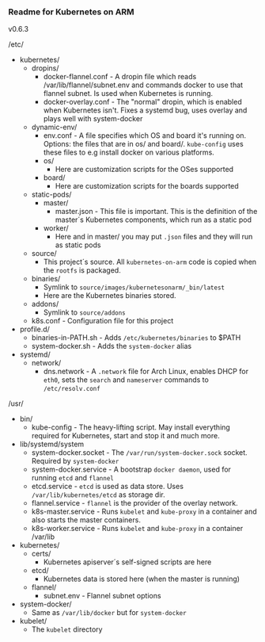 ### Readme for Kubernetes on ARM

v0.6.3

/etc/
 - kubernetes/
   - dropins/
     - docker-flannel.conf - A dropin file which reads /var/lib/flannel/subnet.env and commands docker to use that flannel subnet. Is used when Kubernetes is running.
     - docker-overlay.conf - The "normal" dropin, which is enabled when Kubernetes isn't. Fixes a systemd bug, uses overlay and plays well with system-docker
   - dynamic-env/
     - env.conf - A file specifies which OS and board it's running on. Options: the files that are in os/ and board/. `kube-config` uses these files to e.g install docker on various platforms.
     - os/
       - Here are customization scripts for the OSes supported
     - board/
       - Here are customization scripts for the boards supported
   - static-pods/
     - master/
       - master.json - This file is important. This is the definition of the master´s Kubernetes components, which run as a static pod
     - worker/
       - Here and in master/ you may put `.json` files and they will run as static pods
   - source/
     - This project´s source. All `kubernetes-on-arm` code is copied when the `rootfs` is packaged.
   - binaries/
     - Symlink to `source/images/kubernetesonarm/_bin/latest`
     - Here are the Kubernetes binaries stored.
   - addons/
     - Symlink to `source/addons`
   - k8s.conf - Configuration file for this project
 - profile.d/
   - binaries-in-PATH.sh - Adds `/etc/kubernetes/binaries` to $PATH
   - system-docker.sh - Adds the `system-docker` alias
 - systemd/
   - network/
     - dns.network - A `.network` file for Arch Linux, enables DHCP for `eth0`, sets the `search` and `nameserver` commands to `/etc/resolv.conf`


/usr/
 - bin/
   - kube-config - The heavy-lifting script. May install everything required for Kubernetes, start and stop it and much more.
 - lib/systemd/system
   - system-docker.socket - The `/var/run/system-docker.sock` socket. Required by `system-docker`
   - system-docker.service - A bootstrap `docker daemon`, used for running `etcd` and `flannel`
   - etcd.service - `etcd` is used as data store. Uses `/var/lib/kubernetes/etcd` as storage dir.
   - flannel.service - `flannel` is the provider of the overlay network.
   - k8s-master.service - Runs `kubelet` and `kube-proxy` in a container and also starts the master containers.
   - k8s-worker.service - Runs `kubelet` and `kube-proxy` in a container
/var/lib
 - kubernetes/
   - certs/
     - Kubernetes apiserver´s self-signed scripts are here
   - etcd/
     - Kubernetes data is stored here (when the master is running)
   - flannel/
     - subnet.env - Flannel subnet options
 - system-docker/
   - Same as `/var/lib/docker` but for `system-docker`
 - kubelet/
   - The `kubelet` directory
